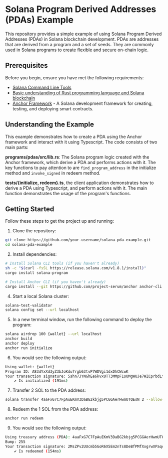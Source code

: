 # Solana Program Derived Addresses (PDAs) Example

This repository provides a simple example of using Solana Program Derived Addresses (PDAs) in Solana blockchain development. PDAs are addresses that are derived from a program and a set of seeds. They are commonly used in Solana programs to create flexible and secure on-chain logic.

## Prerequisites

Before you begin, ensure you have met the following requirements:

- [Solana Command Line Tools](https://docs.solana.com/cli/installation)
- [Basic understanding of Rust programming language and Solana blockchain](https://www.rust-lang.org/learn/get-started)
- [Anchor Framework](https://project-serum.github.io/anchor/getting-started/installation.html) - A Solana development framework for creating, testing, and deploying smart contracts.

## Understanding the Example

This example demonstrates how to create a PDA using the Anchor framework and interact with it using Typescript. The code consists of two main parts:

**programs/pdas/src/lib.rs**: The Solana program logic created with the Anchor framework, which derive a PDA and performs actions with it. The key functions to pay attention to are `find_program_address` in the initialize method and `invoke_signed` in redeem method.

**tests/{initialize, redeem}.ts**, the client application demonstrates how to derive a PDA using Typescript, and perform actions with it. The main function demonstrates the usage of the program's functions.

## Getting Started

Follow these steps to get the project up and running:

1. Clone the repository:

```bash
git clone https://github.com/your-username/solana-pda-example.git
cd solana-pda-example
```

2. Install dependencies:

```bash
# Install Solana CLI tools (if you haven't already)
sh -c "$(curl -fsSL https://release.solana.com/v1.8.1/install)"
cargo install solana-program

# Install Anchor CLI (if you haven't already)
cargo install --git https://github.com/project-serum/anchor anchor-cli --locked
```

4. Start a local Solana cluster:

```bash
solana-test-validator
solana config set --url localhost
```

5. In a new terminal window, run the following command to deploy the program:

```bash
solana airdrop 100 {wallet} --url localhost
anchor build
anchor deploy
anchor run initialize
```

6. You would see the following output:

```bash
Using wallet: {wallet}
Program ID: A83dYxXd3yZ3bJoKdu7rgb63tvP7WDVgi1dxDhCWcwK
Your transaction signature: 5shn7JYNGhEe6kvxUTT3MMpF1sUMgWUJe7WZCprbdLfGt3RC5SZuRsxvy5n48vMx2ku2tyBXm5GwivD2CJ856bvN
    ✔ Is initialized (191ms)
```

7. Transfer 2 SOL to the PDA address:

```bash
solana transfer 4aaFxG7C7FpAuEKmV3DaBG2kbjg5PCGGAerHwmUTQEsN 2 --allow-unfunded-recipient
```

8. Redeem the 1 SOL from the PDA address:

```bash
anchor run redeem
```

9. You would see the following output:

```bash
Using treasury address (PDA): 4aaFxG7C7FpAuEKmV3DaBG2kbjg5PCGGAerHwmUTQEsN
Bump: 255
Your transaction signature: 2MsZPv2UUcmb5GoR6X5Em2nTs8DeBfPMfXxgrwXPaqcLd6u1X4v2z9r9tPaBxRoc8pPm1GNpuaHvjorz4MBoGDiP
    ✔ Is redeemed (154ms)
```
